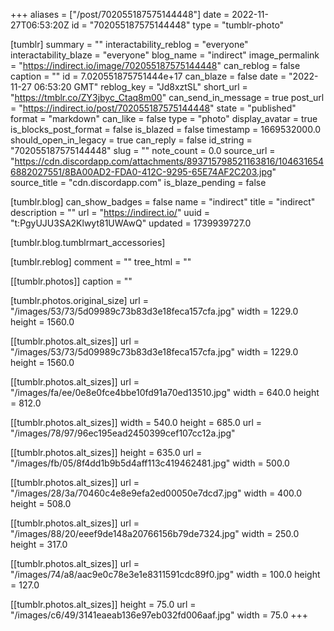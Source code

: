 +++
aliases = ["/post/702055187575144448"]
date = 2022-11-27T06:53:20Z
id = "702055187575144448"
type = "tumblr-photo"

[tumblr]
summary = ""
interactability_reblog = "everyone"
interactability_blaze = "everyone"
blog_name = "indirect"
image_permalink = "https://indirect.io/image/702055187575144448"
can_reblog = false
caption = ""
id = 7.020551875751444e+17
can_blaze = false
date = "2022-11-27 06:53:20 GMT"
reblog_key = "Jd8xztSL"
short_url = "https://tmblr.co/ZY3jbyc_Ctaq8m00"
can_send_in_message = true
post_url = "https://indirect.io/post/702055187575144448"
state = "published"
format = "markdown"
can_like = false
type = "photo"
display_avatar = true
is_blocks_post_format = false
is_blazed = false
timestamp = 1669532000.0
should_open_in_legacy = true
can_reply = false
id_string = "702055187575144448"
slug = ""
note_count = 0.0
source_url = "https://cdn.discordapp.com/attachments/893715798521163816/1046316546882027551/8BA00AD2-FDA0-412C-9295-65E74AF2C203.jpg"
source_title = "cdn.discordapp.com"
is_blaze_pending = false

[tumblr.blog]
can_show_badges = false
name = "indirect"
title = "indirect"
description = ""
url = "https://indirect.io/"
uuid = "t:PgyUJU3SA2Klwyt81UWAwQ"
updated = 1739939727.0

[tumblr.blog.tumblrmart_accessories]

[tumblr.reblog]
comment = ""
tree_html = ""

[[tumblr.photos]]
caption = ""

[tumblr.photos.original_size]
url = "/images/53/73/5d09989c73b83d3e18feca157cfa.jpg"
width = 1229.0
height = 1560.0

[[tumblr.photos.alt_sizes]]
url = "/images/53/73/5d09989c73b83d3e18feca157cfa.jpg"
width = 1229.0
height = 1560.0

[[tumblr.photos.alt_sizes]]
url = "/images/fa/ee/0e8e0fce4bbe10fd91a70ed13510.jpg"
width = 640.0
height = 812.0

[[tumblr.photos.alt_sizes]]
width = 540.0
height = 685.0
url = "/images/78/97/96ec195ead2450399cef107cc12a.jpg"

[[tumblr.photos.alt_sizes]]
height = 635.0
url = "/images/fb/05/8f4dd1b9b5d4aff113c419462481.jpg"
width = 500.0

[[tumblr.photos.alt_sizes]]
url = "/images/28/3a/70460c4e8e9efa2ed00050e7dcd7.jpg"
width = 400.0
height = 508.0

[[tumblr.photos.alt_sizes]]
url = "/images/88/20/eeef9de148a20766156b79de7324.jpg"
width = 250.0
height = 317.0

[[tumblr.photos.alt_sizes]]
url = "/images/74/a8/aac9e0c78e3e1e8311591cdc89f0.jpg"
width = 100.0
height = 127.0

[[tumblr.photos.alt_sizes]]
height = 75.0
url = "/images/c6/49/3141eaeab136e97eb032fd006aaf.jpg"
width = 75.0
+++
